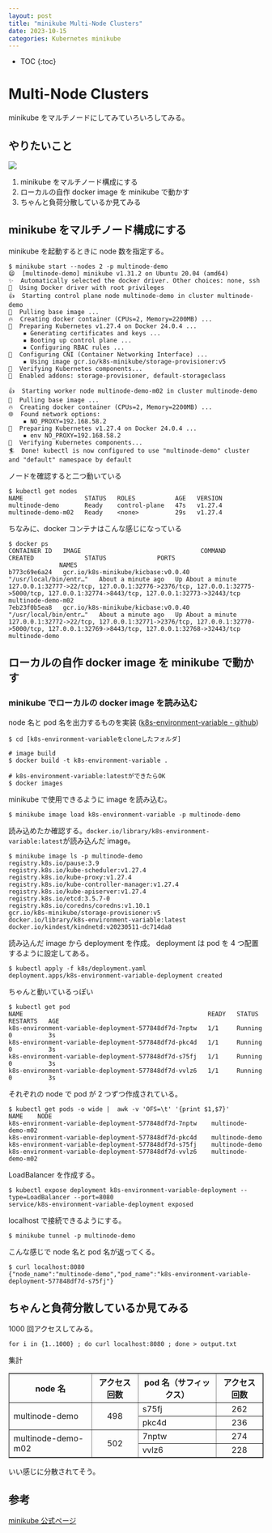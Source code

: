 ```yaml
---
layout: post
title: "minikube Multi-Node Clusters"
date: 2023-10-15
categories: Kubernetes minikube
---
```


- TOC
{:toc}

# Multi-Node Clusters

minikube をマルチノードにしてみていろいろしてみる。

## やりたいこと

![]({{site.baseurl}}/images/minikube/multi-clusters.png)

1. minikube をマルチノード構成にする
2. ローカルの自作 docker image を minikube で動かす
3. ちゃんと負荷分散しているか見てみる

## minikube をマルチノード構成にする

minikube を起動するときに node 数を指定する。

```shell
$ minikube start --nodes 2 -p multinode-demo
😄  [multinode-demo] minikube v1.31.2 on Ubuntu 20.04 (amd64)
✨  Automatically selected the docker driver. Other choices: none, ssh
📌  Using Docker driver with root privileges
👍  Starting control plane node multinode-demo in cluster multinode-demo
🚜  Pulling base image ...
🔥  Creating docker container (CPUs=2, Memory=2200MB) ...
🐳  Preparing Kubernetes v1.27.4 on Docker 24.0.4 ...
    ▪ Generating certificates and keys ...
    ▪ Booting up control plane ...
    ▪ Configuring RBAC rules ...
🔗  Configuring CNI (Container Networking Interface) ...
    ▪ Using image gcr.io/k8s-minikube/storage-provisioner:v5
🔎  Verifying Kubernetes components...
🌟  Enabled addons: storage-provisioner, default-storageclass

👍  Starting worker node multinode-demo-m02 in cluster multinode-demo
🚜  Pulling base image ...
🔥  Creating docker container (CPUs=2, Memory=2200MB) ...
🌐  Found network options:
    ▪ NO_PROXY=192.168.58.2
🐳  Preparing Kubernetes v1.27.4 on Docker 24.0.4 ...
    ▪ env NO_PROXY=192.168.58.2
🔎  Verifying Kubernetes components...
🏄  Done! kubectl is now configured to use "multinode-demo" cluster and "default" namespace by default
```

ノードを確認すると二つ動いている

```shell
$ kubectl get nodes
NAME                 STATUS   ROLES           AGE   VERSION
multinode-demo       Ready    control-plane   47s   v1.27.4
multinode-demo-m02   Ready    <none>          29s   v1.27.4
```

ちなみに、docker コンテナはこんな感じになっている

```shell
$ docker ps
CONTAINER ID   IMAGE                                 COMMAND                  CREATED              STATUS              PORTS
              NAMES
b773c69e6a24   gcr.io/k8s-minikube/kicbase:v0.0.40   "/usr/local/bin/entr…"   About a minute ago   Up About a minute   127.0.0.1:32777->22/tcp, 127.0.0.1:32776->2376/tcp, 127.0.0.1:32775->5000/tcp, 127.0.0.1:32774->8443/tcp, 127.0.0.1:32773->32443/tcp   multinode-demo-m02
7eb23f0b5ea8   gcr.io/k8s-minikube/kicbase:v0.0.40   "/usr/local/bin/entr…"   About a minute ago   Up About a minute   127.0.0.1:32772->22/tcp, 127.0.0.1:32771->2376/tcp, 127.0.0.1:32770->5000/tcp, 127.0.0.1:32769->8443/tcp, 127.0.0.1:32768->32443/tcp   multinode-demo
```

## ローカルの自作 docker image を minikube で動かす

### minikube でローカルの docker image を読み込む

node 名と pod 名を出力するものを実装 ([k8s-environment-variable - github](https://github.com/nmasashi/k8s-environment-variable/tree/main))

```shell
$ cd [k8s-environment-variableをcloneしたフォルダ]

# image build
$ docker build -t k8s-environment-variable .

# k8s-environment-variable:latestができたらOK
$ docker images
```

minikube で使用できるように image を読み込む。

```shell
$ minikube image load k8s-environment-variable -p multinode-demo
```

読み込めたか確認する。`docker.io/library/k8s-environment-variable:latest`が読み込んだ image。

```shell
$ minikube image ls -p multinode-demo
registry.k8s.io/pause:3.9
registry.k8s.io/kube-scheduler:v1.27.4
registry.k8s.io/kube-proxy:v1.27.4
registry.k8s.io/kube-controller-manager:v1.27.4
registry.k8s.io/kube-apiserver:v1.27.4
registry.k8s.io/etcd:3.5.7-0
registry.k8s.io/coredns/coredns:v1.10.1
gcr.io/k8s-minikube/storage-provisioner:v5
docker.io/library/k8s-environment-variable:latest
docker.io/kindest/kindnetd:v20230511-dc714da8
```

読み込んだ image から deployment を作成。
deployment は pod を 4 つ配置するように設定してある。

```shell
$ kubectl apply -f k8s/deployment.yaml
deployment.apps/k8s-environment-variable-deployment created
```

ちゃんと動いているっぽい

```shell
$ kubectl get pod
NAME                                                   READY   STATUS    RESTARTS   AGE
k8s-environment-variable-deployment-577848df7d-7nptw   1/1     Running   0          3s
k8s-environment-variable-deployment-577848df7d-pkc4d   1/1     Running   0          3s
k8s-environment-variable-deployment-577848df7d-s75fj   1/1     Running   0          3s
k8s-environment-variable-deployment-577848df7d-vvlz6   1/1     Running   0          3s
```

それぞれの node で pod が 2 つずつ作成されている。

```shell
$ kubectl get pods -o wide |  awk -v 'OFS=\t' '{print $1,$7}'
NAME    NODE
k8s-environment-variable-deployment-577848df7d-7nptw    multinode-demo-m02
k8s-environment-variable-deployment-577848df7d-pkc4d    multinode-demo
k8s-environment-variable-deployment-577848df7d-s75fj    multinode-demo
k8s-environment-variable-deployment-577848df7d-vvlz6    multinode-demo-m02
```

LoadBalancer を作成する。

```shell
$ kubectl expose deployment k8s-environment-variable-deployment --type=LoadBalancer --port=8080
service/k8s-environment-variable-deployment exposed
```

localhost で接続できるようにする。

```shell
$ minikube tunnel -p multinode-demo
```

こんな感じで node 名と pod 名が返ってくる。

```shell
$ curl localhost:8080
{"node_name":"multinode-demo","pod_name":"k8s-environment-variable-deployment-577848df7d-s75fj"}
```

## ちゃんと負荷分散しているか見てみる

1000 回アクセスしてみる。

```shell
for i in {1..1000} ; do curl localhost:8080 ; done > output.txt
```

集計

<table border=1 >
  <tr>
    <th>node 名</th>
    <th>アクセス回数</th>
    <th>pod 名（サフィックス）</th>
    <th>アクセス回数</th>
  </tr>
  <tr>
    <td rowspan="2">multinode-demo</td>
    <td rowspan="2" align="center">498</td>
    <td>s75fj</td>
    <td align="center">262</td>
  </tr>
  <tr>
    <td>pkc4d</td>
    <td align="center">236</td>
  </tr>
  <tr>
    <td rowspan="2">multinode-demo-m02</td>
    <td rowspan="2" align="center">502</td>
    <td>7nptw</td>
    <td align="center">274</td>
  </tr>
  <tr>
    <td>vvlz6</td>
    <td align="center">228</td>
  </tr>
</table>

いい感じに分散されてそう。

## 参考

[minikube 公式ページ](https://minikube.sigs.k8s.io/docs/tutorials/multi_node/)
